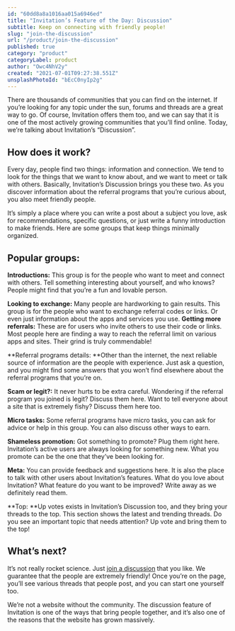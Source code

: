 ```yaml
---
id: "60dd8a8a1016aa015a6946ed"
title: "Invitation’s Feature of the Day: Discussion"
subtitle: Keep on connecting with friendly people!
slug: "join-the-discussion"
url: "/product/join-the-discussion"
published: true
category: "product"
categoryLabel: product
author: "Owc4NhV2y"
created: "2021-07-01T09:27:38.551Z"
unsplashPhotoId: "bEcC0nyIp2g"
---
```

There are thousands of communities that you can find on the internet. If you’re looking for any topic under the sun, forums and threads are a great way to go. Of course, Invitation offers them too, and we can say that it is one of the most actively growing communities that you’ll find online. Today, we’re talking about Invitation’s “Discussion”.

## **How does it work?**

Every day, people find two things: information and connection. We tend to look for the things that we want to know about, and we want to meet or talk with others. Basically, Invitation’s Discussion brings you these two. As you discover information about the referral programs that you’re curious about, you also meet friendly people.

It’s simply a place where you can write a post about a subject you love, ask for recommendations, specific questions, or just write a funny introduction to make friends. Here are some groups that keep things minimally organized.

## **Popular groups:**

**Introductions:** This group is for the people who want to meet and connect with others. Tell something interesting about yourself, and who knows? People might find that you’re a fun and lovable person.

**Looking to exchange:** Many people are hardworking to gain results. This group is for the people who want to exchange referral codes or links. Or even just information about the apps and services you use.
**Getting more referrals:** These are for users who invite others to use their code or links. Most people here are finding a way to reach the referral limit on various apps and sites. Their grind is truly commendable!

**Referral programs details: **Other than the internet, the next reliable source of information are the people with experience. Just ask a question, and you might find some answers that you won’t find elsewhere about the referral programs that you’re on.

**Scam or legit?:** It never hurts to be extra careful. Wondering if the referral program you joined is legit? Discuss them here. Want to tell everyone about a site that is extremely fishy? Discuss them here too.

**Micro tasks:** Some referral programs have micro tasks, you can ask for advice or help in this group. You can also discuss other ways to earn.

**Shameless promotion:** Got something to promote? Plug them right here. Invitation’s active users are always looking for something new. What you promote can be the one that they’ve been looking for.

**Meta:** You can provide feedback and suggestions here. It is also the place to talk with other users about Invitation’s features. What do you love about Invitation? What feature do you want to be improved? Write away as we definitely read them.

**Top: **Up votes exists in Invitation’s Discussion too, and they bring your threads to the top. This section shows the latest and trending threads. Do you see an important topic that needs attention? Up vote and bring them to the top!

## **What’s next?**

It’s not really rocket science. Just [join a discussion](https://invitation.codes/discuss) that you like. We guarantee that the people are extremely friendly! Once you’re on the page, you’ll see various threads that people post, and you can start one yourself too.

We’re not a website without the community. The discussion feature of Invitation is one of the ways that bring people together, and it’s also one of the reasons that the website has grown massively.